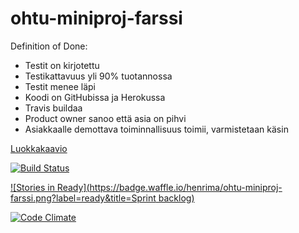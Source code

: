 # ohtu-miniproj-farssi

Definition of Done:
- Testit on kirjotettu
- Testikattavuus yli 90% tuotannossa
- Testit menee läpi
- Koodi on GitHubissa ja Herokussa
- Travis buildaa
- Product owner sanoo että asia on pihvi
- Asiakkaalle demottava toiminnallisuus toimii, varmistetaan käsin



[Luokkakaavio](http://www.nomnoml.com/#view/%0A%0A[Entry|%0Acategory:String]%0A%0A[Entry]%3C-%3E[Field]%0A%0A[Field|%0Aname:String;%0Acontent:String])

[![Build Status](https://travis-ci.org/henrima/ohtu-miniproj-farssi.png)](https://travis-ci.org/henrima/ohtu-miniproj-farssi)

[![Stories in Ready](https://badge.waffle.io/henrima/ohtu-miniproj-farssi.png?label=ready&title=Sprint backlog)](https://waffle.io/henrima/ohtu-miniproj-farssi)

[![Code Climate](https://codeclimate.com/github/henrima/ohtu-miniproj-farssi/badges/gpa.svg)](https://codeclimate.com/github/henrima/ohtu-miniproj-farssi)
